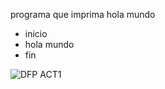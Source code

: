 programa que imprima hola mundo  
* inicio
* hola mundo
* fin  

![DFP ACT1](https://github.com/Alexcairo23/Diagramas-ICI/assets/144750904/e3a250a5-889f-4b8b-8939-cce680ed9152)
